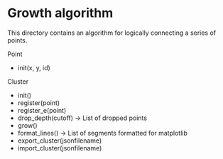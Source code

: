 # Growth algorithm

This directory contains an algorithm for logically connecting a series of points.

Point
- init(x, y, id)

Cluster
- init()
- register(point)
- register_e(point)
- drop_depth(cutoff) -> List of dropped points
- grow()
- format_lines() -> List of segments formatted for matplotlib
- export_cluster(jsonfilename)
- import_cluster(jsonfilename)
